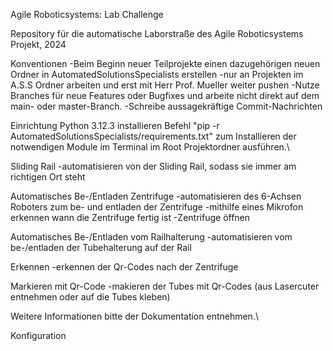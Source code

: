 Agile Roboticsystems: Lab Challenge

Repository für die automatische Laborstraße des Agile Roboticsystems Projekt, 2024

Konventionen
-Beim Beginn neuer Teilprojekte einen dazugehörigen neuen Ordner in AutomatedSolutionsSpecialists erstellen
-nur an Projekten im A.S.S Ordner arbeiten und erst mit Herr Prof. Mueller weiter pushen
-Nutze Branches für neue Features oder Bugfixes und arbeite nicht direkt auf dem main- oder master-Branch.
-Schreibe aussagekräftige Commit-Nachrichten

Einrichtung
Python 3.12.3 installieren
Befehl "pip -r AutomatedSolutionsSpecialists/requirements.txt" zum Installieren der notwendigen Module im Terminal im Root Projektordner ausführen.\

Sliding Rail
-automatisieren von der Sliding Rail, sodass sie immer am richtigen Ort steht

Automatisches Be-/Entladen Zentrifuge
-automatisieren des 6-Achsen Roboters zum be- und entladen der Zentrifuge
-mithilfe eines Mikrofon erkennen wann die Zentrifuge fertig ist
-Zentrifuge öffnen

Automatisches Be-/Entladen vom Railhalterung
-automatisieren vom be-/entladen der Tubehalterung auf der Rail

Erkennen
-erkennen der Qr-Codes nach der Zentrifuge

Markieren mit Qr-Code
-makieren der Tubes mit Qr-Codes (aus Lasercuter entnehmen oder auf die Tubes kleben)



Weitere Informationen bitte der Dokumentation entnehmen.\

Konfiguration
